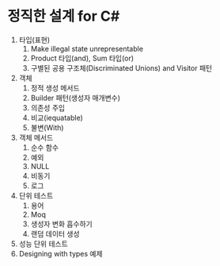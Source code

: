 # 정직한 설계 for C#

1. 타입(표현)
   1. Make illegal state unrepresentable
   2. Product 타입(and), Sum 타입(or)
   3. 구별된 공용 구조체(Discriminated Unions) and Visitor 패턴
2. 객체
   1. 정적 생성 메서드
   2. Builder 패턴(생성자 매개변수)
   3. 의존성 주입
   4. 비교(iequatable)
   5. 불변(With)
3. 객체 메서드
   1. 순수 함수
   2. 예외
   3. NULL
   4. 비동기
   5. 로그
4. 단위 테스트
   1. 용어
   2. Moq
   3. 생성자 변화 흡수하기
   4. 랜덤 데이터 생성
5. 성능 단위 테스트
6. Designing with types 예제
